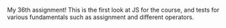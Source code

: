 My 36th assignment! This is the first look at JS for the course, and tests for various fundamentals such as assignment and different operators. 